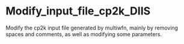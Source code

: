 # Modify_input_file_cp2k_DIIS
Modify the cp2k input file generated by multiwfn, mainly by removing spaces and comments, as well as modifying some parameters.
